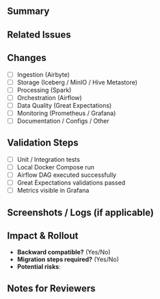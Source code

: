 ## Summary
<!-- Briefly describe the purpose of this PR -->

## Related Issues
<!-- Link to GitHub issues or Jira tickets, e.g. Fixes #123 -->

## Changes
<!-- List key changes in this PR -->
- [ ] Ingestion (Airbyte)
- [ ] Storage (Iceberg / MinIO / Hive Metastore)
- [ ] Processing (Spark)
- [ ] Orchestration (Airflow)
- [ ] Data Quality (Great Expectations)
- [ ] Monitoring (Prometheus / Grafana)
- [ ] Documentation / Configs / Other

## Validation Steps
<!-- How did you test this change? -->
- [ ] Unit / Integration tests
- [ ] Local Docker Compose run
- [ ] Airflow DAG executed successfully
- [ ] Great Expectations validations passed
- [ ] Metrics visible in Grafana

## Screenshots / Logs (if applicable)

## Impact & Rollout
- **Backward compatible?** (Yes/No)
- **Migration steps required?** (Yes/No)
- **Potential risks**: 

## Notes for Reviewers
<!-- Anything specific reviewers should focus on -->

